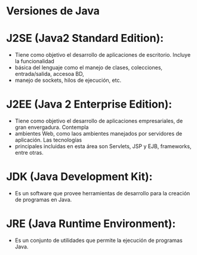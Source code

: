 # Versiones de Java
 # J2SE (Java2 Standard Edition):
   * Tiene como objetivo el desarrollo de aplicaciones de escritorio. Incluye la funcionalidad
   * básica del lenguaje como el manejo de clases, colecciones, entrada/salida, accesoa BD,
   * manejo de sockets, hilos de ejecución, etc.
 
 # J2EE (Java 2 Enterprise Edition):
   * Tiene como objetivo el desarrollo de aplicaciones empresariales, de gran envergadura. Contempla
   * ambientes Web, como laos ambientes manejados por servidores de aplicación. Las tecnologías
   * principales incluidas en esta área son Servlets, JSP y EJB, frameworks, entre otras.

# JDK (Java Development Kit):
  * Es un software que provee herramientas de desarrollo para la creación de programas en Java.
# JRE (Java Runtime Environment):
  * Es un conjunto de utilidades que permite la ejecución de programas Java.